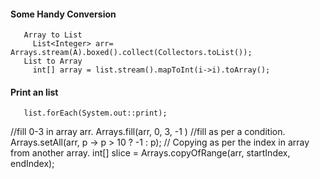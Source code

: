 #### Some Handy Conversion
       Array to List 
         List<Integer> arr= Arrays.stream(A).boxed().collect(Collectors.toList()); 
       List to Array
         int[] array = list.stream().mapToInt(i->i).toArray();
#### Print an list
       list.forEach(System.out::print);
//fill 0-3 in array arr.
Arrays.fill(arr, 0, 3, -1 )
//fill as per a condition.
Arrays.setAll(arr, p -> p > 10 ? -1 : p);
// Copying as per the index in array from another array.
int[] slice = Arrays.copyOfRange(arr, startIndex, endIndex); 
